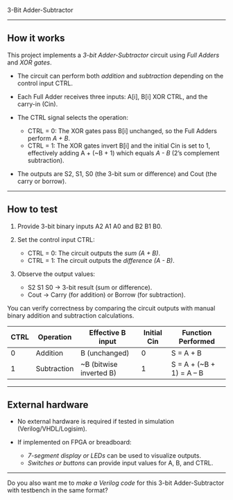 3-Bit Adder-Subtractor

---

## How it works

This project implements a *3-bit Adder-Subtractor* circuit using *Full Adders* and *XOR gates*.

* The circuit can perform both *addition* and *subtraction* depending on the control input CTRL.
* Each Full Adder receives three inputs: A[i], B[i] XOR CTRL, and the carry-in (Cin).
* The CTRL signal selects the operation:

  * CTRL = 0: The XOR gates pass B[i] unchanged, so the Full Adders perform *A + B*.
  * CTRL = 1: The XOR gates invert B[i] and the initial Cin is set to 1, effectively adding A + (~B + 1) which equals *A - B* (2’s complement subtraction).
* The outputs are S2, S1, S0 (the 3-bit sum or difference) and Cout (the carry or borrow).

---

## How to test

1. Provide 3-bit binary inputs A2 A1 A0 and B2 B1 B0.
2. Set the control input CTRL:

   * CTRL = 0: The circuit outputs the *sum (A + B)*.
   * CTRL = 1: The circuit outputs the *difference (A - B)*.
3. Observe the output values:

   * S2 S1 S0 → 3-bit result (sum or difference).
   * Cout → Carry (for addition) or Borrow (for subtraction).

You can verify correctness by comparing the circuit outputs with manual binary addition and subtraction calculations.

| CTRL | Operation   | Effective B input        | Initial Cin | Function Performed        |
| ---- | ----------- | ------------------------ | ----------- | ------------------------- |
| 0    | Addition    | B (unchanged)            | 0           | S = A + B                 |
| 1    | Subtraction | \~B (bitwise inverted B) | 1           | S = A + (\~B + 1) = A – B |
---

## External hardware

* No external hardware is required if tested in simulation (Verilog/VHDL/Logisim).
* If implemented on FPGA or breadboard:

  * *7-segment display or LEDs* can be used to visualize outputs.
  * *Switches or buttons* can provide input values for A, B, and CTRL.

---

Do you also want me to *make a Verilog code* for this 3-bit Adder-Subtractor with testbench in the same format?
